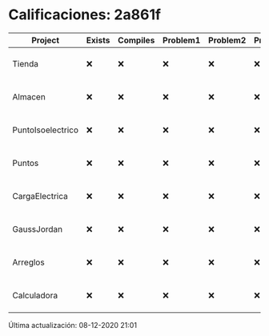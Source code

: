 # Calificaciones: 2a861f
|Project|Exists|Compiles|Problem1|Problem2|Problem3|Extra|Grade|CommitHash|CommitDate|CheckDate|DueDate|Comments|
|-|-|-|-|-|-|-|-|-|-|-|-|-|
|Tienda|❌|❌|❌|❌|❌|❌|5.0|nan|nan|08-12-2020 21:01:17|11-12-2020 21:00:00|No se encontró el archivo en PracticasComputacionI/Tienda/Almacen.cpp|
|Almacen|❌|❌|❌|❌|❌|❌|5.0|nan|nan|08-12-2020 21:01:16|04-12-2020 21:00:00|No se encontró el archivo en PracticasComputacionI/Almacen/Almacen.cpp|
|PuntoIsoelectrico|❌|❌|❌|❌|❌|❌|5.0|nan|nan|08-12-2020 21:01:15|26-11-2020 21:00:00|No se encontró el archivo en PracticasComputacionI/PuntoIsoelectrico/Grupo.cpp|
|Puntos|❌|❌|❌|❌|❌|❌|5.0|nan|nan|08-12-2020 21:01:14|05-11-2020 21:00:00|No se encontró el archivo en PracticasComputacionI/Puntos/Punto.cpp|
|CargaElectrica|❌|❌|❌|❌|❌|❌|5.0|nan|nan|08-12-2020 21:01:14|19-11-2020 21:00:00|No se encontró el archivo en PracticasComputacionI/CargaElectrica/CargaElectrica.cpp|
|GaussJordan|❌|❌|❌|❌|❌|❌|5.0|nan|nan|08-12-2020 21:01:13|19-11-2020 21:00:00|No se encontró el archivo en PracticasComputacionI/GaussJordan/GaussJordan.cpp|
|Arreglos|❌|❌|❌|❌|❌|❌|5.0|nan|nan|08-12-2020 21:01:12|22-10-2020 21:00:00|No se encontró el archivo en PracticasComputacionI/Arreglos/Arreglos.cpp|
|Calculadora|❌|❌|❌|❌|❌|❌|5.0|nan|nan|08-12-2020 21:01:11|15-10-2020 21:00:00|No se encontró el archivo en PracticasComputacionI/Calculadora/Calculadora.cpp|

Última actualización: 08-12-2020 21:01